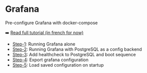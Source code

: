 # Grafana

Pre-configure Grafana with docker-compose

:arrow_right: [Read full tutorial (in french for now)](http://www.jeckel.fr/2017/12/pre-configurer-grafana-avec-docker-compose/)

- [Step-1](step-1/): Running Grafana alone
- [Step-2](step-2/): Running Grafana with PostgreSQL as a config backend
- [Step-3](step-3/): Add healthcheck to PostgreSQL and boot sequence
- [Step-4](step-4/): Export grafana configuration
- [Step-5](step-5/): Load saved configuration on startup